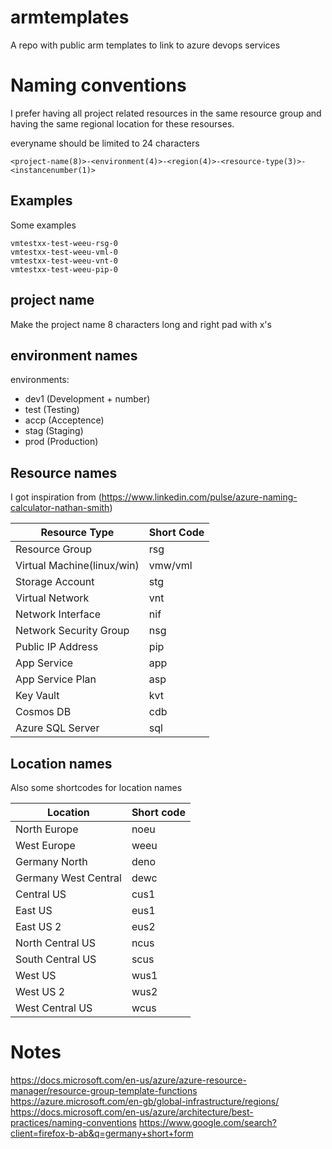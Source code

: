 # armtemplates
A repo with public arm templates to link to azure devops services

# Naming conventions

I prefer having all project related resources in the same resource group and having the same regional location for these resourses.

everyname should be limited to 24 characters

```
<project-name(8)>-<environment(4)>-<region(4)>-<resource-type(3)>-<instancenumber(1)>
```

## Examples

Some examples
```
vmtestxx-test-weeu-rsg-0
vmtestxx-test-weeu-vml-0
vmtestxx-test-weeu-vnt-0
vmtestxx-test-weeu-pip-0
```

## project name

Make the project name 8 characters long and right pad with x's

## environment names

environments:
- dev1 (Development + number)
- test (Testing)
- accp (Acceptence)
- stag (Staging)
- prod (Production)

## Resource names

I got inspiration from (https://www.linkedin.com/pulse/azure-naming-calculator-nathan-smith) 

|Resource Type              |Short Code|
|---------------------------|----------|
|Resource Group             |rsg       |
|Virtual Machine(linux/win) |vmw/vml   |
|Storage Account            |stg       |
|Virtual Network            |vnt       |
|Network Interface          |nif       |
|Network Security Group     |nsg       |
|Public IP Address          |pip       |
|App Service                |app       |
|App Service Plan           |asp       |
|Key Vault                  |kvt       |
|Cosmos DB                  |cdb       |
|Azure SQL Server           |sql       |

## Location names

Also some shortcodes for location names

|Location            |Short code|
|--------------------|----------|
|North Europe        |noeu      |
|West Europe         |weeu      |
|Germany North       |deno      |
|Germany West Central|dewc      |
|Central US          |cus1      |
|East US             |eus1      |
|East US 2           |eus2      |
|North Central US    |ncus      |
|South Central US    |scus      |
|West US             |wus1      |
|West US 2           |wus2      |
|West Central US     |wcus      |

# Notes

https://docs.microsoft.com/en-us/azure/azure-resource-manager/resource-group-template-functions
https://azure.microsoft.com/en-gb/global-infrastructure/regions/
https://docs.microsoft.com/en-us/azure/architecture/best-practices/naming-conventions
https://www.google.com/search?client=firefox-b-ab&q=germany+short+form